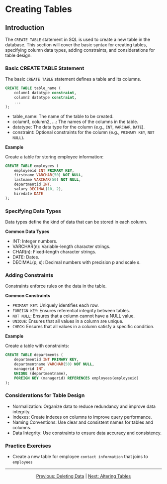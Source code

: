 # Creating Tables

## Introduction
The `CREATE TABLE` statement in SQL is used to create a new table in the database. This section will cover the basic syntax for creating tables, specifying column data types, adding constraints, and considerations for table design.

### Basic CREATE TABLE Statement
The basic `CREATE TABLE` statement defines a table and its columns.

```sql
CREATE TABLE table_name (
    column1 datatype constraint,
    column2 datatype constraint,
    ...
);
```

* table_name: The name of the table to be created.
* column1, column2, ...: The names of the columns in the table.
* datatype: The data type for the column (e.g., `INT`, `VARCHAR`, `DATE`).
* constraint: Optional constraints for the column (e.g., `PRIMARY KEY`, `NOT NULL`).

**Example**

Create a table for storing employee information:

```sql
CREATE TABLE employees (
    employeeid INT PRIMARY KEY,
    firstname VARCHAR(50) NOT NULL,
    lastname VARCHAR(50) NOT NULL,
    departmentid INT,
    salary DECIMAL(10, 2),
    hiredate DATE
);
```

### Specifying Data Types
Data types define the kind of data that can be stored in each column.

**Common Data Types**

* INT: Integer numbers.
* VARCHAR(n): Variable-length character strings.
* CHAR(n): Fixed-length character strings.
* DATE: Dates.
* DECIMAL(p, s): Decimal numbers with precision p and scale s.

### Adding Constraints
Constraints enforce rules on the data in the table.

**Common Constraints**

* `PRIMARY KEY`: Uniquely identifies each row.
* `FOREIGN KEY`: Ensures referential integrity between tables.
* `NOT NULL`: Ensures that a column cannot have a NULL value.
* `UNIQUE`: Ensures that all values in a column are unique.
* `CHECK`: Ensures that all values in a column satisfy a specific condition.

**Example**

Create a table with constraints:

```sql
CREATE TABLE departments (
    departmentid INT PRIMARY KEY,
    departmentname VARCHAR(50) NOT NULL,
    managerid INT,
    UNIQUE (departmentname),
    FOREIGN KEY (managerid) REFERENCES employees(employeeid)
);
```

### Considerations for Table Design
* Normalization: Organize data to reduce redundancy and improve data integrity.
* Indexes: Create indexes on columns to improve query performance.
* Naming Conventions: Use clear and consistent names for tables and columns.
* Data Integrity: Use constraints to ensure data accuracy and consistency.

### Practice Exercises

* Create a new table for employee `contact information` that joins to `employees`
  

---

<p align="center">
    <a href="https://github.com/Tom-Fynes/sql-101/blob/main/Docs/Grade_4/Deleting_data.md">Previous: Deleting Data</a>
    |
    <a href="https://github.com/Tom-Fynes/sql-101/blob/main/Docs/Grade_5/Altering_tables.md">Next: Altering Tables</a>
</p>
